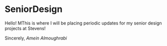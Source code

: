 # SeniorDesign

Hello!
MThis is where I will be placing periodic updates for my senior design projects at Stevens!

Sincerely,
*Amein Almoughrabi*
